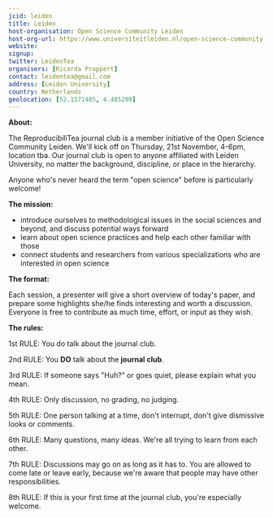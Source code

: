 ```yaml
---
jcid: leiden
title: Leiden
host-organisation: Open Science Community Leiden
host-org-url: https://www.universiteitleiden.nl/open-science-community-leiden
website: 
signup:
twitter: LeidenTea
organisers: [Ricarda Proppert]
contact: leidentea@gmail.com
address: [Leiden University]
country: Netherlands
geolocation: [52.1571485, 4.485209]
---
```

**About:** 

The ReproducibiliTea journal club is a member initiative of the Open Science Community Leiden. We'll kick off on Thursday, 21st November, 4-6pm, location tba. Our journal club is open to anyone affiliated with Leiden University, no matter the background, discipline, or place in the hierarchy.

Anyone who's never heard the term "open science" before is particularly welcome!

**The mission:**

* introduce ourselves to methodological issues in the social sciences and beyond, and discuss potential ways forward
* learn about open science practices and help each other familiar with those
* connect students and researchers from various specializations who are interested in open science

**The format:**

Each session, a presenter will give a short overview of today's paper, and prepare some highlights she/he finds interesting and worth a discussion. Everyone is free to contribute as much time, effort, or input as they wish.

**The rules:**

1st RULE: You do talk about the journal club.

2nd RULE: You **DO** talk about the **journal club**.

3rd RULE: If someone says "Huh?" or goes quiet, please explain what you mean.

4th RULE: Only discussion, no grading, no judging.

5th RULE: One person talking at a time, don't interrupt, don't give dismissive looks or comments.

6th RULE: Many questions, many ideas. We're all trying to learn from each other.

7th RULE: Discussions may go on as long as it has to. You are allowed to come late or leave early, because we're aware that people may have other responsibilities.

8th RULE: If this is your first time at the journal club, you're especially welcome.
